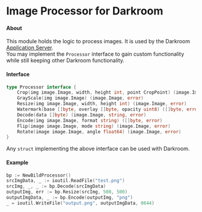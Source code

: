 # Image Processor for Darkroom

#### About
This module holds the logic to process images. It is used by the Darkroom [Application Server](https://github.com/gojek/darkroom).  
You may implement the `Processor` interface to gain custom functionality while still keeping other Darkroom functionality.

#### Interface
```go
type Processor interface {
	Crop(img image.Image, width, height int, point CropPoint) (image.Image, error)
	GrayScale(img image.Image) (image.Image, error)
	Resize(img image.Image, width, height int) (image.Image, error)
	Watermark(base []byte, overlay []byte, opacity uint8) ([]byte, error)
	Decode(data []byte) (image.Image, string, error)
	Encode(img image.Image, format string) ([]byte, error)
	Flip(image image.Image, mode string) (image.Image, error)
	Rotate(image image.Image, angle float64) (image.Image, error)
}
```
Any `struct` implementing the above interface can be used with Darkroom.

#### Example

```go
bp := NewBildProcessor()
srcImgData, _ := ioutil.ReadFile("test.png")
srcImg, _, _ := bp.Decode(srcImgData)
outputImg, err := bp.Resize(srcImg, 500, 500)
outputImgData, _ := bp.Encode(outputImg, "png")
_ = ioutil.WriteFile("output.png", outputImgData, 0644)
```